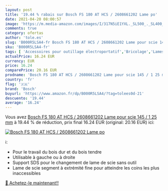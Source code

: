 ```yaml
---
layout: post
title: '19.44 % rabais sur Bosch FS 180 AT HCS / 2608661202 Lame po'
date: 2021-04-20 08:00:57
image: 'https://m.media-amazon.com/images/I/317N5iE1YXL._SL500_._SL400_.jpg'
comments: true
category: ofertas
author: 'tole.es'
slug: 'B000R5LSA4-fr Bosch FS 180 AT HCS / 2608661202 Lame pour scie 145 / 1 25 mm'
sku: 'B000R5LSA4-fr'
tags: [ 'Accessoires pour outillage électroportatif','Bricolage','Lames de scie sabre','Lames pour outils électriques','Outillage à main et électroportatif','bosch', ]
actualPrice: 16.24 EUR
currency: EUR
price: 16.24
comparePrice: 20.16 EUR
prodname: 'Bosch FS 180 AT HCS / 2608661202 Lame pour scie 145 / 1 25 mm'
country: 'fr'
flag: '🇫🇷'
brand: 'Bosch'
buyurl: 'https://www.amazon.fr/dp/B000R5LSA4/?tag=tolees0d-21'
descuento: '19.44'
average: '16.24'
---
```


Vous avez [Bosch FS 180 AT HCS / 2608661202 Lame pour scie 145 / 1 25 mm](https://www.amazon.fr/dp/B000R5LSA4/?tag=tolees0d-21)  à  19.44 % de réduction, prix final  16.24 EUR (original: 20.16 EUR) ici:

[![Bosch FS 180 AT HCS / 2608661202 Lame po](https://m.media-amazon.com/images/I/317N5iE1YXL._SL500_._SL400_.jpg)](https://www.amazon.fr/dp/B000R5LSA4/?tag=tolees0d-21)

ℹ️:

- Pour le travail du bois dur et du bois tendre
- Utilisable à gauche ou à droite
- Support SDS pour le changement de lame de scie sans outil
- Lame de scie segment à extrémité fine pour atteindre les coins les plus inaccessibles

[🛒 Achetez-le maintenant!!](https://www.amazon.fr/dp/B000R5LSA4/?tag=tolees0d-21)
